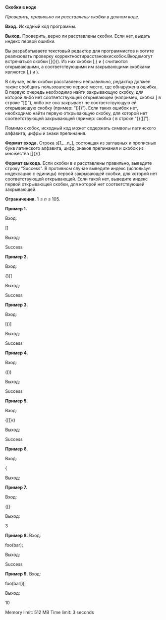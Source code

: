 

**Скобки в коде**

_Проверить, правильно ли расставлены скобки в данном коде._

**Вход.** Исходный код программы.

**Выход.** Проверить, верно ли расставлены скобки. Если нет, выдать индекс первой ошибки.

Вы разрабатываете текстовый редактор для программистов и хотите реализовать проверку корректностирасстановкискобок.Вкодемогут встречаться скобки []{}(). Из них скобки [,{ и ( считаются открывающими, а соответствующими им закрывающими скобками являются
],} и ).

В случае, если скобки расставлены неправильно, редактор должен также сообщить пользователю первое место, где обнаружена ошибка. В первую очередь необходимо найти закрывающую скобку, для которой либо нет соответствующей открывающей (например, скобка ] в строке “]()”), либо же она закрывает не соответствующую ей открывающую скобку (пример: “()[}”). Если таких ошибок нет, необходимо найти первую открывающую скобку, для которой нет соответствующей закрывающей (пример: скобка ( в строке “{}([]”).

Помимо скобок, исходный код может содержать символы латинского алфавита, цифры и знаки препинания.

**Формат входа.** Строка _s_[1_...n_], состоящая из заглавных и прописных букв латинского алфавита, цифр, знаков препинания и скобок из множества []{}().

**Формат выхода.** Если скобки в _s_ расставлены правильно, выведите строку “Success". В противном случае выведите индекс (используя индексацию с единицы) первой закрывающей скобки, для которой нет соответствующей открывающей. Если такой нет, выведите индекс первой открывающей скобки, для которой нет соответствующей закрывающей.

**Ограничения.** 1 ≤ _n_ ≤ 105.

**Пример 1.**

Вход:

[]

Выход:

Success

**Пример 2.**

Вход:

{}[]

Выход:

Success

**Пример 3.**

Вход:

[()]

Выход:

Success

**Пример 4.**

Вход:

(())

Выход:

Success

**Пример 5.**

Вход:

{[]}()

Выход:

Success

**Пример 6.**

Вход:

{

Выход:


**Пример 7.**

Вход:

{[}

Выход:

3

**Пример 8.** Вход:

foo(bar);

Выход:

Success

**Пример 9.** Вход:

foo(bar[i);

Выход:

10



Memory limit: 512 MB
Time limit: 3 seconds
